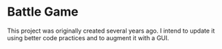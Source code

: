 # Battle Game
This project was originally created several years ago. I intend to update it using better code practices and to augment it with a GUI.